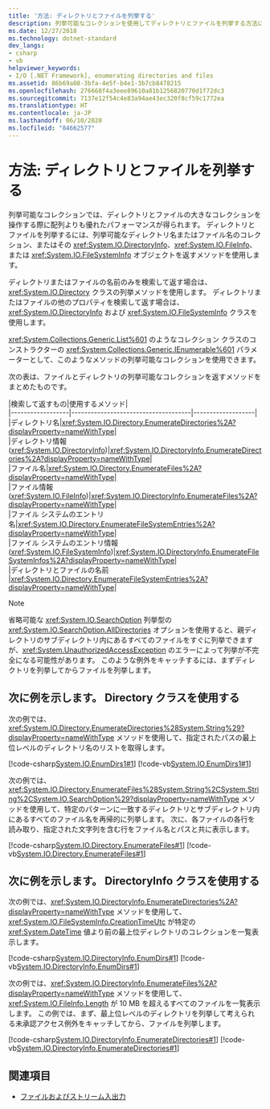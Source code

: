 ```yaml
---
title: '方法: ディレクトリとファイルを列挙する'
description: 列挙可能なコレクションを使用してディレクトリとファイルを列挙する方法について説明します。これにより、.NET の配列よりも優れたパフォーマンスが得られます。
ms.date: 12/27/2018
ms.technology: dotnet-standard
dev_langs:
- csharp
- vb
helpviewer_keywords:
- I/O [.NET Framework], enumerating directories and files
ms.assetid: 86b69a08-3bfa-4e5f-b4e1-3b7cb8478215
ms.openlocfilehash: 276668f4a3eee89610a81b1256820770d1f72dc3
ms.sourcegitcommit: 7137e12f54c4e83a94ae43ec320f8cf59c1772ea
ms.translationtype: HT
ms.contentlocale: ja-JP
ms.lasthandoff: 06/10/2020
ms.locfileid: "84662577"
---
```

# <a name="how-to-enumerate-directories-and-files"></a>方法: ディレクトリとファイルを列挙する
列挙可能なコレクションでは、ディレクトリとファイルの大きなコレクションを操作する際に配列よりも優れたパフォーマンスが得られます。 ディレクトリとファイルを列挙するには、列挙可能なディレクトリ名またはファイル名のコレクション、またはその <xref:System.IO.DirectoryInfo>、<xref:System.IO.FileInfo>、または <xref:System.IO.FileSystemInfo> オブジェクトを返すメソッドを使用します。  
  
ディレクトリまたはファイルの名前のみを検索して返す場合は、<xref:System.IO.Directory> クラスの列挙メソッドを使用します。 ディレクトリまたはファイルの他のプロパティを検索して返す場合は、<xref:System.IO.DirectoryInfo> および <xref:System.IO.FileSystemInfo> クラスを使用します。  
  
<xref:System.Collections.Generic.List%601> のようなコレクション クラスのコンストラクターの <xref:System.Collections.Generic.IEnumerable%601> パラメーターとして、このようなメソッドの列挙可能なコレクションを使用できます。  
  
次の表は、ファイルとディレクトリの列挙可能なコレクションを返すメソッドをまとめたものです。  
  
|検索して返すもの|使用するメソッド|  
|------------------|-------------------------------------|-------------------|  
|ディレクトリ名|<xref:System.IO.Directory.EnumerateDirectories%2A?displayProperty=nameWithType>|  
|ディレクトリ情報 (<xref:System.IO.DirectoryInfo>)|<xref:System.IO.DirectoryInfo.EnumerateDirectories%2A?displayProperty=nameWithType>|  
|ファイル名|<xref:System.IO.Directory.EnumerateFiles%2A?displayProperty=nameWithType>|  
|ファイル情報 (<xref:System.IO.FileInfo>)|<xref:System.IO.DirectoryInfo.EnumerateFiles%2A?displayProperty=nameWithType>|  
|ファイル システムのエントリ名|<xref:System.IO.Directory.EnumerateFileSystemEntries%2A?displayProperty=nameWithType>|  
|ファイル システムのエントリ情報 (<xref:System.IO.FileSystemInfo>)|<xref:System.IO.DirectoryInfo.EnumerateFileSystemInfos%2A?displayProperty=nameWithType>|  
|ディレクトリとファイルの名前 |<xref:System.IO.Directory.EnumerateFileSystemEntries%2A?displayProperty=nameWithType>|  

> [!NOTE]
> 省略可能な <xref:System.IO.SearchOption> 列挙型の <xref:System.IO.SearchOption.AllDirectories> オプションを使用すると、親ディレクトリのサブディレクトリ内にあるすべてのファイルをすぐに列挙できますが、<xref:System.UnauthorizedAccessException> のエラーによって列挙が不完全になる可能性があります。 このような例外をキャッチするには、まずディレクトリを列挙してからファイルを列挙します。  
  
## <a name="examples-use-the-directory-class"></a>次に例を示します。 Directory クラスを使用する  
  
次の例では、<xref:System.IO.Directory.EnumerateDirectories%28System.String%29?displayProperty=nameWithType> メソッドを使用して、指定されたパスの最上位レベルのディレクトリ名のリストを取得します。  

[!code-csharp[System.IO.EnumDirs1#1](../../../samples/snippets/csharp/VS_Snippets_CLR_System/system.io.enumdirs1/cs/program.cs#1)]
[!code-vb[System.IO.EnumDirs1#1](../../../samples/snippets/visualbasic/VS_Snippets_CLR_System/system.io.enumdirs1/vb/program.vb#1)]  

次の例では、<xref:System.IO.Directory.EnumerateFiles%28System.String%2CSystem.String%2CSystem.IO.SearchOption%29?displayProperty=nameWithType> メソッドを使用して、特定のパターンに一致するディレクトリとサブディレクトリ内にあるすべてのファイル名を再帰的に列挙します。 次に、各ファイルの各行を読み取り、指定された文字列を含む行をファイル名とパスと共に表示します。

[!code-csharp[System.IO.Directory.EnumerateFiles#1](../../../samples/snippets/csharp/VS_Snippets_CLR_System/system.io.directory.enumeratefiles/cs/program.cs#1)]
[!code-vb[System.IO.Directory.EnumerateFiles#1](../../../samples/snippets/visualbasic/VS_Snippets_CLR_System/system.io.directory.enumeratefiles/vb/program.vb#1)]  
  
## <a name="examples-use-the-directoryinfo-class"></a>次に例を示します。 DirectoryInfo クラスを使用する  
  
次の例では、<xref:System.IO.DirectoryInfo.EnumerateDirectories%2A?displayProperty=nameWithType> メソッドを使用して、<xref:System.IO.FileSystemInfo.CreationTimeUtc> が特定の <xref:System.DateTime> 値より前の最上位ディレクトリのコレクションを一覧表示します。  

[!code-csharp[System.IO.DirectoryInfo.EnumDirs#1](../../../samples/snippets/csharp/VS_Snippets_CLR_System/system.io.directoryinfo.enumdirs/cs/program.cs)]
[!code-vb[System.IO.DirectoryInfo.EnumDirs#1](../../../samples/snippets/visualbasic/VS_Snippets_CLR_System/system.io.directoryinfo.enumdirs/vb/module1.vb)]  
  
次の例では、<xref:System.IO.DirectoryInfo.EnumerateFiles%2A?displayProperty=nameWithType> メソッドを使用して、<xref:System.IO.FileInfo.Length> が 10 MB を超えるすべてのファイルを一覧表示します。 この例では、まず、最上位レベルのディレクトリを列挙して考えられる未承認アクセス例外をキャッチしてから、ファイルを列挙します。  

[!code-csharp[System.IO.DirectoryInfo.EnumerateDirectories#1](../../../samples/snippets/csharp/VS_Snippets_CLR_System/system.io.directoryinfo.enumeratedirectories/cs/program.cs#1)]
[!code-vb[System.IO.DirectoryInfo.EnumerateDirectories#1](../../../samples/snippets/visualbasic/VS_Snippets_CLR_System/system.io.directoryinfo.enumeratedirectories/vb/program.vb#1)]  
  
## <a name="see-also"></a>関連項目

- [ファイルおよびストリーム入出力](index.md)

